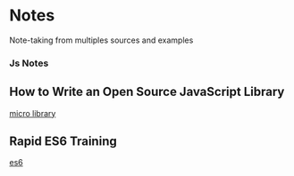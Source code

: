 # <b>Notes</b>
Note-taking from multiples sources and examples

### Js Notes

## How to Write an Open Source JavaScript Library

[micro library](https://github.com/MABelanger/notes/blob/master/micro-library/micro-library.md)

## Rapid ES6 Training
[es6](https://github.com/MABelanger/notes/tree/master/es6)
